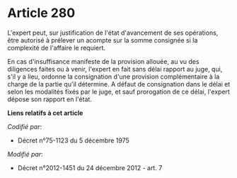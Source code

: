 # Article 280

L'expert peut, sur justification de l'état d'avancement de ses opérations, être autorisé à prélever un acompte sur la somme
consignée si la complexité de l'affaire le requiert.

En cas d'insuffisance manifeste de la provision allouée, au vu des diligences faites ou à venir, l'expert en fait sans délai
rapport au juge, qui, s'il y a lieu, ordonne la consignation d'une provision complémentaire à la charge de la partie qu'il
détermine. A défaut de consignation dans le délai et selon les modalités fixés par le juge, et sauf prorogation de ce délai,
l'expert dépose son rapport en l'état.

**Liens relatifs à cet article**

_Codifié par_:

  - Décret n°75-1123 du 5 décembre 1975

_Modifié par_:

  - Décret n°2012-1451 du 24 décembre 2012 - art. 7
